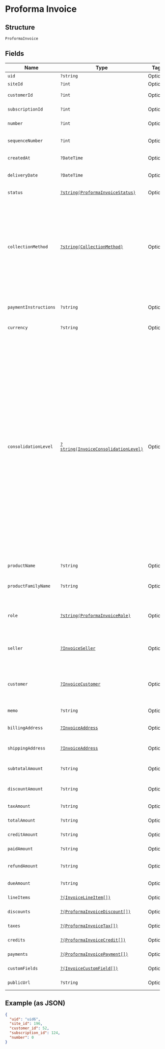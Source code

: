 
# Proforma Invoice

## Structure

`ProformaInvoice`

## Fields

| Name | Type | Tags | Description | Getter | Setter |
|  --- | --- | --- | --- | --- | --- |
| `uid` | `?string` | Optional | - | getUid(): ?string | setUid(?string uid): void |
| `siteId` | `?int` | Optional | - | getSiteId(): ?int | setSiteId(?int siteId): void |
| `customerId` | `?int` | Optional | - | getCustomerId(): ?int | setCustomerId(?int customerId): void |
| `subscriptionId` | `?int` | Optional | - | getSubscriptionId(): ?int | setSubscriptionId(?int subscriptionId): void |
| `number` | `?int` | Optional | - | getNumber(): ?int | setNumber(?int number): void |
| `sequenceNumber` | `?int` | Optional | - | getSequenceNumber(): ?int | setSequenceNumber(?int sequenceNumber): void |
| `createdAt` | `?DateTime` | Optional | - | getCreatedAt(): ?\DateTime | setCreatedAt(?\DateTime createdAt): void |
| `deliveryDate` | `?DateTime` | Optional | - | getDeliveryDate(): ?\DateTime | setDeliveryDate(?\DateTime deliveryDate): void |
| `status` | [`?string(ProformaInvoiceStatus)`](../../doc/models/proforma-invoice-status.md) | Optional | - | getStatus(): ?string | setStatus(?string status): void |
| `collectionMethod` | [`?string(CollectionMethod)`](../../doc/models/collection-method.md) | Optional | The type of payment collection to be used in the subscription. For legacy Statements Architecture valid options are - `invoice`, `automatic`. For current Relationship Invoicing Architecture valid options are - `remittance`, `automatic`, `prepaid`. | getCollectionMethod(): ?string | setCollectionMethod(?string collectionMethod): void |
| `paymentInstructions` | `?string` | Optional | - | getPaymentInstructions(): ?string | setPaymentInstructions(?string paymentInstructions): void |
| `currency` | `?string` | Optional | - | getCurrency(): ?string | setCurrency(?string currency): void |
| `consolidationLevel` | [`?string(InvoiceConsolidationLevel)`](../../doc/models/invoice-consolidation-level.md) | Optional | Consolidation level of the invoice, which is applicable to invoice consolidation.  It will hold one of the following values:<br><br>* "none": A normal invoice with no consolidation.<br>* "child": An invoice segment which has been combined into a consolidated invoice.<br>* "parent": A consolidated invoice, whose contents are composed of invoice segments.<br><br>"Parent" invoices do not have lines of their own, but they have subtotals and totals which aggregate the member invoice segments.<br><br>See also the [invoice consolidation documentation](https://maxio.zendesk.com/hc/en-us/articles/24252269909389-Invoice-Consolidation). | getConsolidationLevel(): ?string | setConsolidationLevel(?string consolidationLevel): void |
| `productName` | `?string` | Optional | - | getProductName(): ?string | setProductName(?string productName): void |
| `productFamilyName` | `?string` | Optional | - | getProductFamilyName(): ?string | setProductFamilyName(?string productFamilyName): void |
| `role` | [`?string(ProformaInvoiceRole)`](../../doc/models/proforma-invoice-role.md) | Optional | 'proforma' value is deprecated in favor of proforma_adhoc and proforma_automatic | getRole(): ?string | setRole(?string role): void |
| `seller` | [`?InvoiceSeller`](../../doc/models/invoice-seller.md) | Optional | Information about the seller (merchant) listed on the masthead of the invoice. | getSeller(): ?InvoiceSeller | setSeller(?InvoiceSeller seller): void |
| `customer` | [`?InvoiceCustomer`](../../doc/models/invoice-customer.md) | Optional | Information about the customer who is owner or recipient the invoiced subscription. | getCustomer(): ?InvoiceCustomer | setCustomer(?InvoiceCustomer customer): void |
| `memo` | `?string` | Optional | - | getMemo(): ?string | setMemo(?string memo): void |
| `billingAddress` | [`?InvoiceAddress`](../../doc/models/invoice-address.md) | Optional | - | getBillingAddress(): ?InvoiceAddress | setBillingAddress(?InvoiceAddress billingAddress): void |
| `shippingAddress` | [`?InvoiceAddress`](../../doc/models/invoice-address.md) | Optional | - | getShippingAddress(): ?InvoiceAddress | setShippingAddress(?InvoiceAddress shippingAddress): void |
| `subtotalAmount` | `?string` | Optional | - | getSubtotalAmount(): ?string | setSubtotalAmount(?string subtotalAmount): void |
| `discountAmount` | `?string` | Optional | - | getDiscountAmount(): ?string | setDiscountAmount(?string discountAmount): void |
| `taxAmount` | `?string` | Optional | - | getTaxAmount(): ?string | setTaxAmount(?string taxAmount): void |
| `totalAmount` | `?string` | Optional | - | getTotalAmount(): ?string | setTotalAmount(?string totalAmount): void |
| `creditAmount` | `?string` | Optional | - | getCreditAmount(): ?string | setCreditAmount(?string creditAmount): void |
| `paidAmount` | `?string` | Optional | - | getPaidAmount(): ?string | setPaidAmount(?string paidAmount): void |
| `refundAmount` | `?string` | Optional | - | getRefundAmount(): ?string | setRefundAmount(?string refundAmount): void |
| `dueAmount` | `?string` | Optional | - | getDueAmount(): ?string | setDueAmount(?string dueAmount): void |
| `lineItems` | [`?(InvoiceLineItem[])`](../../doc/models/invoice-line-item.md) | Optional | - | getLineItems(): ?array | setLineItems(?array lineItems): void |
| `discounts` | [`?(ProformaInvoiceDiscount[])`](../../doc/models/proforma-invoice-discount.md) | Optional | - | getDiscounts(): ?array | setDiscounts(?array discounts): void |
| `taxes` | [`?(ProformaInvoiceTax[])`](../../doc/models/proforma-invoice-tax.md) | Optional | - | getTaxes(): ?array | setTaxes(?array taxes): void |
| `credits` | [`?(ProformaInvoiceCredit[])`](../../doc/models/proforma-invoice-credit.md) | Optional | - | getCredits(): ?array | setCredits(?array credits): void |
| `payments` | [`?(ProformaInvoicePayment[])`](../../doc/models/proforma-invoice-payment.md) | Optional | - | getPayments(): ?array | setPayments(?array payments): void |
| `customFields` | [`?(InvoiceCustomField[])`](../../doc/models/invoice-custom-field.md) | Optional | - | getCustomFields(): ?array | setCustomFields(?array customFields): void |
| `publicUrl` | `?string` | Optional | - | getPublicUrl(): ?string | setPublicUrl(?string publicUrl): void |

## Example (as JSON)

```json
{
  "uid": "uid6",
  "site_id": 196,
  "customer_id": 52,
  "subscription_id": 124,
  "number": 0
}
```

